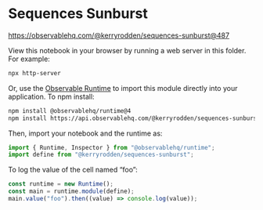 # Sequences Sunburst

https://observablehq.com/@kerryrodden/sequences-sunburst@487

View this notebook in your browser by running a web server in this folder. For
example:

```sh
npx http-server
```

Or, use the [Observable Runtime](https://github.com/observablehq/runtime) to
import this module directly into your application. To npm install:

```sh
npm install @observablehq/runtime@4
npm install https://api.observablehq.com/@kerryrodden/sequences-sunburst@487.tgz?v=3
```

Then, import your notebook and the runtime as:

```js
import { Runtime, Inspector } from "@observablehq/runtime";
import define from "@kerryrodden/sequences-sunburst";
```

To log the value of the cell named “foo”:

```js
const runtime = new Runtime();
const main = runtime.module(define);
main.value("foo").then((value) => console.log(value));
```
